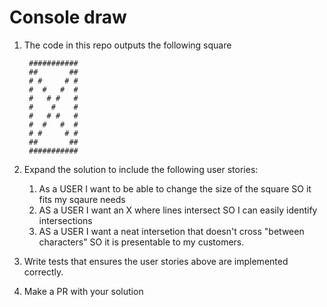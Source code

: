 # Console draw

1. The code in this repo outputs the following square

		###########
		##       ##
		# #     # #
		#  #   #  #
		#   # #   #
		#    #    #
		#   # #   #
		#  #   #  #
		# #     # #
		##       ##
		###########

2. Expand the solution to include the following user stories:
    1. As a USER I want to be able to change the size of the square SO it fits my sqaure needs
    2. AS a USER I want an X where lines intersect SO I can easily identify intersections
    3. AS a USER I want a neat intersetion that doesn't cross "between characters" SO it is presentable to my customers.
3. Write tests that ensures the user stories above are implemented correctly.
4. Make a PR with your solution
